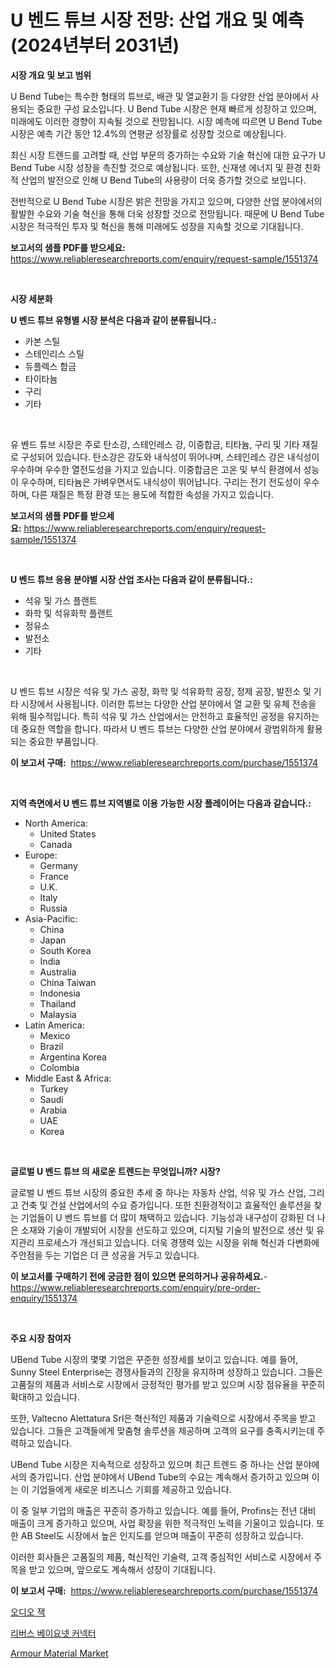 <p><h1>U 벤드 튜브 시장 전망: 산업 개요 및 예측 (2024년부터 2031년)</h1></p><p><strong>시장 개요 및 보고 범위</strong></p>
<p><p>U Bend Tube는 특수한 형태의 튜브로, 배관 및 열교환기 등 다양한 산업 분야에서 사용되는 중요한 구성 요소입니다. U Bend Tube 시장은 현재 빠르게 성장하고 있으며, 미래에도 이러한 경향이 지속될 것으로 전망됩니다. 시장 예측에 따르면 U Bend Tube 시장은 예측 기간 동안 12.4%의 연평균 성장률로 성장할 것으로 예상됩니다.</p><p>최신 시장 트렌드를 고려할 때, 산업 부문의 증가하는 수요와 기술 혁신에 대한 요구가 U Bend Tube 시장 성장을 촉진할 것으로 예상됩니다. 또한, 신재생 에너지 및 환경 친화적 산업의 발전으로 인해 U Bend Tube의 사용량이 더욱 증가할 것으로 보입니다.</p><p>전반적으로 U Bend Tube 시장은 밝은 전망을 가지고 있으며, 다양한 산업 분야에서의 활발한 수요와 기술 혁신을 통해 더욱 성장할 것으로 전망됩니다. 때문에 U Bend Tube 시장은 적극적인 투자 및 혁신을 통해 미래에도 성장을 지속할 것으로 기대됩니다.</p></p>
<p><strong>보고서의 샘플 PDF를 받으세요:</strong> <a href="https://www.reliableresearchreports.com/enquiry/request-sample/1551374">https://www.reliableresearchreports.com/enquiry/request-sample/1551374</a></p>
<p>&nbsp;</p>
<p><strong>시장 세분화</strong></p>
<p><strong>U 벤드 튜브 유형별 시장 분석은 다음과 같이 분류됩니다.:</strong></p>
<p><ul><li>카본 스틸</li><li>스테인리스 스틸</li><li>듀플렉스 합금</li><li>타이타늄</li><li>구리</li><li>기타</li></ul></p>
<p>&nbsp;</p>
<p><p>유 벤드 튜브 시장은 주로 탄소강, 스테인레스 강, 이중합금, 티타늄, 구리 및 기타 재질로 구성되어 있습니다. 탄소강은 강도와 내식성이 뛰어나며, 스테인레스 강은 내식성이 우수하며 우수한 열전도성을 가지고 있습니다. 이중합금은 고온 및 부식 환경에서 성능이 우수하며, 티타늄은 가벼우면서도 내식성이 뛰어납니다. 구리는 전기 전도성이 우수하며, 다른 재질은 특정 환경 또는 용도에 적합한 속성을 가지고 있습니다.</p></p>
<p><strong>보고서의 샘플 PDF를 받으세요:</strong>&nbsp;<a href="https://www.reliableresearchreports.com/enquiry/request-sample/1551374">https://www.reliableresearchreports.com/enquiry/request-sample/1551374</a></p>
<p>&nbsp;</p>
<p><strong> U 벤드 튜브 응용 분야별 시장 산업 조사는 다음과 같이 분류됩니다.:</strong></p>
<p><ul><li>석유 및 가스 플랜트</li><li>화학 및 석유화학 플랜트</li><li>정유소</li><li>발전소</li><li>기타</li></ul></p>
<p>&nbsp;</p>
<p><p>U 벤드 튜브 시장은 석유 및 가스 공장, 화학 및 석유화학 공장, 정제 공장, 발전소 및 기타 시장에서 사용됩니다. 이러한 튜브는 다양한 산업 분야에서 열 교환 및 유체 전송을 위해 필수적입니다. 특히 석유 및 가스 산업에서는 안전하고 효율적인 공정을 유지하는 데 중요한 역할을 합니다. 따라서 U 벤드 튜브는 다양한 산업 분야에서 광범위하게 활용되는 중요한 부품입니다.</p></p>
<p><strong>이 보고서 구매:</strong>&nbsp; <a href="https://www.reliableresearchreports.com/purchase/1551374">https://www.reliableresearchreports.com/purchase/1551374</a></p>
<p>&nbsp;</p>
<p><strong>지역 측면에서 U 벤드 튜브 지역별로 이용 가능한 시장 플레이어는 다음과 같습니다.:</strong></p>
<p><ul>
    <li>
        North America:
        <ul>
            <li>United States</li>
            <li>Canada</li>
        </ul>
    </li>
    <li>
        Europe:
        <ul>
            <li>Germany</li>
            <li>France</li>
            <li>U.K.</li>
            <li>Italy</li>
            <li>Russia</li>
        </ul>
    </li>
    <li>
        Asia-Pacific:
        <ul>
            <li>China</li>
            <li>Japan</li>
            <li>South Korea</li>
            <li>India</li>
            <li>Australia</li>
            <li>China Taiwan</li>
            <li>Indonesia</li>
            <li>Thailand</li>
            <li>Malaysia</li>
        </ul>
    </li>
    <li>
        Latin America:
        <ul>
            <li>Mexico</li>
            <li>Brazil</li>
            <li>Argentina Korea</li>
            <li>Colombia</li>
        </ul>
    </li>
    <li>
        Middle East & Africa:
        <ul>
            <li>Turkey</li>
            <li>Saudi</li>
            <li>Arabia</li>
            <li>UAE</li>
            <li>Korea</li>
        </ul>
    </li>
    </ul></p>
<p>&nbsp;</p>
<p><strong>글로벌 U 벤드 튜브 의 새로운 트렌드는 무엇입니까? 시장?</strong></p>
<p><p>글로벌 U 벤드 튜브 시장의 중요한 추세 중 하나는 자동차 산업, 석유 및 가스 산업, 그리고 건축 및 건설 산업에서의 수요 증가입니다. 또한 친환경적이고 효율적인 솔루션을 찾는 기업들이 U 벤드 튜브를 더 많이 채택하고 있습니다. 기능성과 내구성이 강화된 더 나은 소재와 기술이 개발되어 시장을 선도하고 있으며, 디지털 기술의 발전으로 생산 및 유지관리 프로세스가 개선되고 있습니다. 더욱 경쟁력 있는 시장을 위해 혁신과 다변화에 주안점을 두는 기업은 더 큰 성공을 거두고 있습니다.</p></p>
<p><strong>이 보고서를 구매하기 전에 궁금한 점이 있으면 문의하거나 공유하세요.</strong>- <a href="https://www.reliableresearchreports.com/enquiry/pre-order-enquiry/1551374">https://www.reliableresearchreports.com/enquiry/pre-order-enquiry/1551374</a></p>
<p>&nbsp;</p>
<p><strong>주요 시장 참여자</strong></p>
<p><p>UBend Tube 시장의 몇몇 기업은 꾸준한 성장세를 보이고 있습니다. 예를 들어, Sunny Steel Enterprise는 경쟁사들과의 긴장을 유지하며 성장하고 있습니다. 그들은 고품질의 제품과 서비스로 시장에서 긍정적인 평가를 받고 있으며 시장 점유율을 꾸준히 확대하고 있습니다. </p><p>또한, Valtecno Alettatura Srl은 혁신적인 제품과 기술력으로 시장에서 주목을 받고 있습니다. 그들은 고객들에게 맞춤형 솔루션을 제공하며 고객의 요구를 충족시키는데 주력하고 있습니다. </p><p>UBend Tube 시장은 지속적으로 성장하고 있으며 최근 트렌드 중 하나는 산업 분야에서의 증가입니다. 산업 분야에서 UBend Tube의 수요는 계속해서 증가하고 있으며 이는 이 기업들에게 새로운 비즈니스 기회를 제공하고 있습니다. </p><p>이 중 일부 기업의 매출은 꾸준히 증가하고 있습니다. 예를 들어, Profins는 전년 대비 매출이 크게 증가하고 있으며, 사업 확장을 위한 적극적인 노력을 기울이고 있습니다. 또한 AB Steel도 시장에서 높은 인지도를 얻으며 매출이 꾸준히 성장하고 있습니다.</p><p>이러한 회사들은 고품질의 제품, 혁신적인 기술력, 고객 중심적인 서비스로 시장에서 주목을 받고 있으며, 앞으로도 계속해서 성장이 기대됩니다.</p></p>
<p><strong>이 보고서 구매:</strong>&nbsp;&nbsp;<a href="https://www.reliableresearchreports.com/purchase/1551374">https://www.reliableresearchreports.com/purchase/1551374</a></p>
<p><p><a href="https://github.com/sammyUltyylrich9067856/Market-Research-Report-List-1/blob/main/39850396838.md">오디오 잭</a></p><p><a href="https://github.com/Elenrrera7685/Market-Research-Report-List-1/blob/main/97833356837.md">리버스 베이요넷 커넥터</a></p><p><a href="https://invited-way-688.notion.site/Armour-Material-Market-Analysis-and-Market-Size-Global-Industry-Overview-Market-Segmentation-and-F-fa86afab9b904b41a3c0b2e70fa710af">Armour Material Market</a></p></p>

